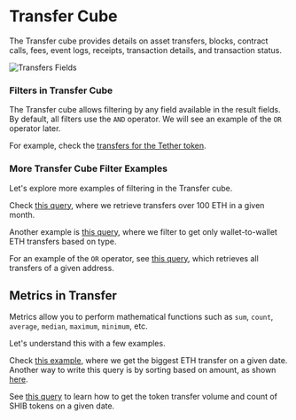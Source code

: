 # Transfer Cube

The Transfer cube provides details on asset transfers, blocks, contract calls, fees, event logs, receipts, transaction details, and transaction status.

![Transfers Fields](/img/cubes/transfers-cube.png)

### Filters in Transfer Cube

The Transfer cube allows filtering by any field available in the result fields. By default, all filters use the `AND` operator. We will see an example of the `OR` operator later.

For example, check the [transfers for the Tether token](https://ide.bitquery.io/Transfers-of-USDT-token-in-real-time-db).

### More Transfer Cube Filter Examples

Let's explore more examples of filtering in the Transfer cube.

Check [this query](https://ide.bitquery.io/transfers-over-100-eth-in-a-given-month), where we retrieve transfers over 100 ETH in a given month.

Another example is [this query](https://ide.bitquery.io/Only-wallet-to-wallet-eth-transfers-on-ethereum), where we filter to get only wallet-to-wallet ETH transfers based on type.

For an example of the `OR` operator, see [this query](https://ide.bitquery.io/all-transfers-of-a-address), which retrieves all transfers of a given address.

## Metrics in Transfer

Metrics allow you to perform mathematical functions such as `sum`, `count`, `average`, `median`, `maximum`, `minimum`, etc.

Let's understand this with a few examples.

Check [this example](https://ide.bitquery.io/biggest-transfer-on-a-given-date), where we get the biggest ETH transfer on a given date. Another way to write this query is by sorting based on amount, as shown [here](https://ide.bitquery.io/biggest-transfer-on-a-given-date-using-sorting).

See [this query](https://ide.bitquery.io/total-shiba-transferred-on-a-given-date_2) to learn how to get the token transfer volume and count of SHIB tokens on a given date.
